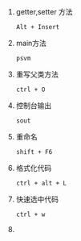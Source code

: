 1. getter,setter 方法

   `Alt + Insert`

2. main方法

   `psvm`

3. 重写父类方法

   `ctrl + O`

4. 控制台输出

   `sout`

5. 重命名

   `shift + F6`

6. 格式化代码

   `ctrl + alt + L`

7. 快速选中代码

   `ctrl + w`

8. 

